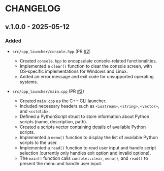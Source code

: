 # CHANGELOG

## v.1.0.0 - 2025-05-12

### Added

- `src/cpp_launcher/console.hpp` (PR [#2](https://github.com/yadunand-kamath/BlackHatPythonSuite/pull/2))
    - Created `console.hpp` to encapsulate console-related functionalities.
    - Implemented a `clear()` function to clear the console screen, with OS-specific implementations for Windows and Linux.
    - Added an error message and exit code for unsupported operating systems.
    
- `src/cpp_launcher/main.cpp` (PR [#2](https://github.com/yadunand-kamath/BlackHatPythonSuite/pull/2))
    - Created `main.cpp` as the C++ CLI launcher.
    - Included necessary headers such as `<iostream>`, `<string>`, `<vector>`, and `<cstdlib>`.
    - Defined a PythonScript struct to store information about Python scripts (name, description, path).
    - Created a scripts vector containing details of available Python scripts.
    - Implemented a `menu()` function to display the list of available Python scripts to the user.
    - Implemented a `read()` function to read user input and handle script selection (currently only handles exit option and invalid options).
    - The `main()` function calls `console::clear`, `menu()`, and `read()` to present the menu and handle user input.

